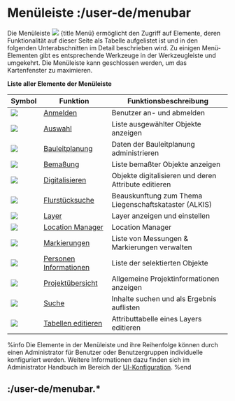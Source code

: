 # Menüleiste :/user-de/menubar

Die Menüleiste ![](baseline-menu-24px.svg) {title Menü} ermöglicht den Zugriff auf Elemente, deren Funktionalität auf dieser Seite als Tabelle aufgelistet ist und in den folgenden Unterabschnitten im Detail beschrieben wird. Zu einigen Menü-Elementen gibt es entsprechende Werkzeuge in der Werkzeugleiste und umgekehrt. Die Menüleiste kann geschlossen werden, um das Kartenfenster zu maximieren.

**Liste aller Elemente der Menüleiste** 

| Symbol                                | Funktion                   						| Funktionsbeschreibung                         	|
|---------------------------------------|-----------------------------------------------------------------------|-------------------------------------------------------|
| ![](baseline-person-24px.svg)		| [Anmelden](/user-de/menubar.anmelden)	 				| Benutzer an- und abmelden	 			|
| ![](gbd-icon-auswahl-01.svg)        	| [Auswahl](/user-de/menubar.auswahl)  					| Liste ausgewählter Objekte anzeigen    		|
| ![](bplan.svg)          		| [Bauleitplanung](/user-de/menubar.bauleitplanung)			| Daten der Bauleitplanung administrieren       	|
| ![](gbd-icon-bemassung-02.svg)      	| [Bemaßung](/user-de/menubar.bemassung)  				| Liste bemaßter Objekte anzeigen          		|
| ![](sharp-edit-24px.svg) 		| [Digitalisieren](/user-de/menubar.digitalisieren) 			| Objekte digitalisieren und deren Attribute editieren	|
| ![](gbd-icon-flurstuecksuche-01.svg) 	| [Flurstücksuche](/user-de/menubar.flurstuecksuche)			| Beauskunftung zum Thema Liegenschaftskataster (ALKIS)	|
| ![](baseline-layers-24px.svg)        	| [Layer](/user-de/menubar.layer)       				| Layer anzeigen und einstellen				|
| ![](directions_black_24px.svg)	| [Location Manager](/user-de/menubar.location-manager) 	 	| Location Manager        				|
| ![](gbd-icon-markieren-messen-01.svg)	| [Markierungen](/user-de/menubar.markierung)    			| Liste von Messungen & Markierungen verwalten		|
| ![](person_search-24px.svg)     	| [Personen Informationen](/user-de/menubar.personen-information)	| Liste der selektierten Objekte    			|
| ![](gbd-icon-projectoverview.svg)    	| [Projektübersicht](/user-de/menubar.projektuebersicht)		| Allgemeine Projektinformationen anzeigen		|
| ![](baseline-search-24px.svg)        	| [Suche](/user-de/menubar.suche)  					| Inhalte suchen und als Ergebnis auflisten		|
| ![](table_view_black_24px.svg)       	| [Tabellen editieren](/user-de/menubar.tabellen)	 		| Attributtabelle eines Layers editieren   		|

%info
	Die Elemente in der Menüleiste und ihre Reihenfolge können durch einen Administrator für Benutzer oder Benutzergruppen individuelle konfiguriert werden. Weitere Informationen dazu finden sich im Administrator Handbuch im Bereich der [UI-Konfiguration](/doc/8.0/admin-de/config/client/index.html#ui-konfiguration).
%end

## :/user-de/menubar.*

